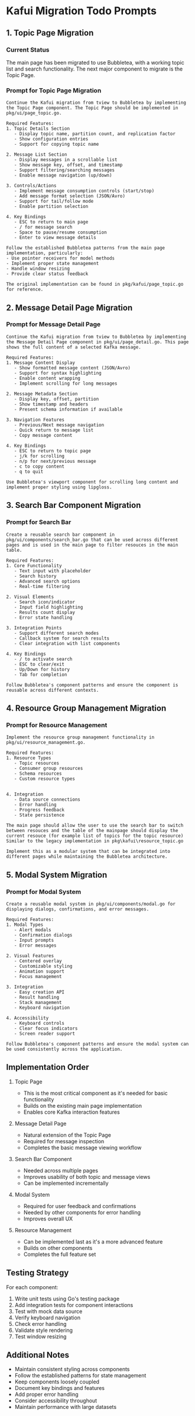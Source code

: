 # Kafui Migration Todo Prompts

## 1. Topic Page Migration

### Current Status
The main page has been migrated to use Bubbletea, with a working topic list and search functionality. The next major component to migrate is the Topic Page.

### Prompt for Topic Page Migration
```
Continue the Kafui migration from tview to Bubbletea by implementing the Topic Page component. The Topic Page should be implemented in pkg/ui/page_topic.go.

Required Features:
1. Topic Details Section
   - Display topic name, partition count, and replication factor
   - Show configuration entries
   - Support for copying topic name

2. Message List Section
   - Display messages in a scrollable list
   - Show message key, offset, and timestamp
   - Support filtering/searching messages
   - Enable message navigation (up/down)

3. Controls/Actions
   - Implement message consumption controls (start/stop)
   - Add message format selection (JSON/Avro)
   - Support for tail/follow mode
   - Enable partition selection

4. Key Bindings
   - ESC to return to main page
   - / for message search
   - Space to pause/resume consumption
   - Enter to view message details

Follow the established Bubbletea patterns from the main page implementation, particularly:
- Use pointer receivers for model methods
- Implement proper state management
- Handle window resizing
- Provide clear status feedback

The original implementation can be found in pkg/kafui/page_topic.go for reference.
```

## 2. Message Detail Page Migration

### Prompt for Message Detail Page
```
Continue the Kafui migration from tview to Bubbletea by implementing the Message Detail Page component in pkg/ui/page_detail.go. This page shows the full content of a selected Kafka message.

Required Features:
1. Message Content Display
   - Show formatted message content (JSON/Avro)
   - Support for syntax highlighting
   - Enable content wrapping
   - Implement scrolling for long messages

2. Message Metadata Section
   - Display key, offset, partition
   - Show timestamp and headers
   - Present schema information if available

3. Navigation Features
   - Previous/Next message navigation
   - Quick return to message list
   - Copy message content

4. Key Bindings
   - ESC to return to topic page
   - j/k for scrolling
   - n/p for next/previous message
   - c to copy content
   - q to quit

Use Bubbletea's viewport component for scrolling long content and implement proper styling using lipgloss.
```

## 3. Search Bar Component Migration

### Prompt for Search Bar
```
Create a reusable search bar component in pkg/ui/components/search_bar.go that can be used across different pages and is used in the main page to filter resouces in the main table.

Required Features:
1. Core Functionality
   - Text input with placeholder
   - Search history
   - Advanced search options
   - Real-time filtering

2. Visual Elements
   - Search icon/indicator
   - Input field highlighting
   - Results count display
   - Error state handling

3. Integration Points
   - Support different search modes
   - Callback system for search results
   - Clear integration with list components

4. Key Bindings
   - / to activate search
   - ESC to clear/exit
   - Up/Down for history
   - Tab for completion

Follow Bubbletea's component patterns and ensure the component is reusable across different contexts.
```

## 4. Resource Group Management Migration

### Prompt for Resource Management
```
Implement the resource group management functionality in pkg/ui/resource_management.go.

Required Features:
1. Resource Types
   - Topic resources
   - Consumer group resources
   - Schema resources
   - Custom resource types


4. Integration
   - Data source connections
   - Error handling
   - Progress feedback
   - State persistence

The main page should allow the user to use the search bar to switch between resouces and the table of the mainpage should display the current resouce (for example list of topics for the topic resource)
Similar to the legacy implementation in pkg\kafui\resource_topic.go

Implement this as a modular system that can be integrated into different pages while maintaining the Bubbletea architecture.
```

## 5. Modal System Migration

### Prompt for Modal System
```
Create a reusable modal system in pkg/ui/components/modal.go for displaying dialogs, confirmations, and error messages.

Required Features:
1. Modal Types
   - Alert modals
   - Confirmation dialogs
   - Input prompts
   - Error messages

2. Visual Features
   - Centered overlay
   - Customizable styling
   - Animation support
   - Focus management

3. Integration
   - Easy creation API
   - Result handling
   - Stack management
   - Keyboard navigation

4. Accessibility
   - Keyboard controls
   - Clear focus indicators
   - Screen reader support

Follow Bubbletea's component patterns and ensure the modal system can be used consistently across the application.
```

## Implementation Order

1. Topic Page
   - This is the most critical component as it's needed for basic functionality
   - Builds on the existing main page implementation
   - Enables core Kafka interaction features

2. Message Detail Page
   - Natural extension of the Topic Page
   - Required for message inspection
   - Completes the basic message viewing workflow

3. Search Bar Component
   - Needed across multiple pages
   - Improves usability of both topic and message views
   - Can be implemented incrementally

4. Modal System
   - Required for user feedback and confirmations
   - Needed by other components for error handling
   - Improves overall UX

5. Resource Management
   - Can be implemented last as it's a more advanced feature
   - Builds on other components
   - Completes the full feature set

## Testing Strategy

For each component:
1. Write unit tests using Go's testing package
2. Add integration tests for component interactions
3. Test with mock data source
4. Verify keyboard navigation
5. Check error handling
6. Validate style rendering
7. Test window resizing

## Additional Notes

- Maintain consistent styling across components
- Follow the established patterns for state management
- Keep components loosely coupled
- Document key bindings and features
- Add proper error handling
- Consider accessibility throughout
- Maintain performance with large datasets
